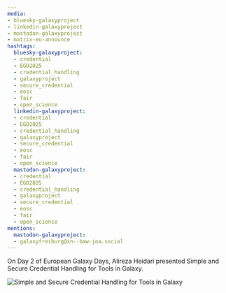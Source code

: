```yaml
---
media:
- bluesky-galaxyproject
- linkedin-galaxyproject
- mastodon-galaxyproject
- matrix-eu-announce
hashtags:
  bluesky-galaxyproject:
  - credential
  - EGD2025
  - credential_handling
  - galaxyproject
  - secure_credential
  - eosc
  - fair
  - open_science
  linkedin-galaxyproject:
  - credential
  - EGD2025
  - credential_handling
  - galaxyproject
  - secure_credential
  - eosc
  - fair
  - open_science
  mastodon-galaxyproject:
  - credential
  - EGD2025
  - credential_handling
  - galaxyproject
  - secure_credential
  - eosc
  - fair
  - open_science
mentions:
  mastodon-galaxyproject:
  - galaxyfreiburg@xn--baw-joa.social
---
```


On Day 2 of European Galaxy Days, Alireza Heidari presented Simple and Secure Credential Handling for Tools in Galaxy.

![Simple and Secure Credential Handling for Tools in Galaxy](IMAGE_URL_HERE)